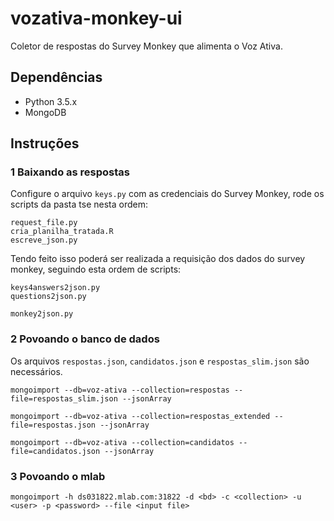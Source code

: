 # vozativa-monkey-ui

Coletor de respostas do Survey Monkey que alimenta o Voz Ativa.

## Dependências

* Python 3.5.x
* MongoDB


## Instruções

### 1 Baixando as respostas

Configure o arquivo `keys.py` com as credenciais do Survey Monkey, rode os scripts da pasta tse nesta ordem:

```
request_file.py
cria_planilha_tratada.R
escreve_json.py

```
Tendo feito isso poderá ser realizada a requisição dos dados do survey monkey, seguindo esta ordem de scripts:

```
keys4answers2json.py
questions2json.py

monkey2json.py

```

### 2 Povoando o banco de dados

Os arquivos `respostas.json`, `candidatos.json` e `respostas_slim.json` são necessários.

```
mongoimport --db=voz-ativa --collection=respostas --file=respostas_slim.json --jsonArray

mongoimport --db=voz-ativa --collection=respostas_extended --file=respostas.json --jsonArray

mongoimport --db=voz-ativa --collection=candidatos --file=candidatos.json --jsonArray
```

### 3 Povoando o mlab

```
mongoimport -h ds031822.mlab.com:31822 -d <bd> -c <collection> -u <user> -p <password> --file <input file>

```


